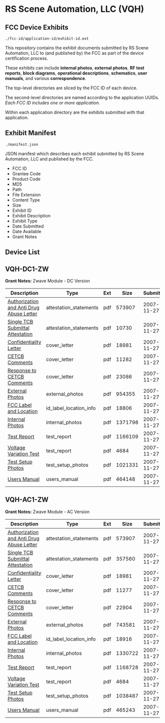 # RS Scene Automation, LLC (VQH)
## FCC Device Exhibits

```
./fcc-id/application-id/exhibit-id.ext
```

This repository contains the exhibit documents submitted by RS Scene Automation, LLC to (and published by) the FCC as part of the device certification process.

These exhibits can include **internal photos**, **external photos**, **RF test reports**, **block diagrams**, **operational descriptions**, **schematics**, **user manuals**, and various **correspondence**.

The top-level directories are sliced by the FCC ID of each device.

The second-level directories are named according to the application UUIDs. *Each FCC ID includes one or more application.*

Within each application directory are the exhibits submitted with that application. 

## Exhibit Manifest

```
./manifest.json
```

JSON manifest which describes each exhibit submitted by RS Scene Automation, LLC and published by the FCC.

- FCC ID
- Grantee Code
- Product Code
- MD5
- Path
- File Extension
- Content Type
- Size
- Exhibit ID
- Exhibit Description
- Exhibit Type
- Date Submitted
- Date Available
- Grant Notes

## Device List
## VQH-DC1-ZW
**Grant Notes:** Zwave Module - DC Version

| Description | Type | Ext | Size | Submitted | Available |
| ----------- | ---- | --- | ---- | --------- | --------- |
| [Authorization and Anti Drug Abuse Letter](VQH-DC1-ZW/65f807d5437349b09f501f167df7ee5d/872293.pdf) | attestation_statements | pdf | 573907 | 2007-11-27 | 2007-11-27 |
| [Single TCB Submittal Attestation](VQH-DC1-ZW/65f807d5437349b09f501f167df7ee5d/872309.pdf) | attestation_statements | pdf | 10730 | 2007-11-27 | 2007-11-27 |
| [Confidentiality Letter](VQH-DC1-ZW/65f807d5437349b09f501f167df7ee5d/872289.pdf) | cover_letter | pdf | 18981 | 2007-11-27 | 2007-11-27 |
| [CETCB Comments](VQH-DC1-ZW/65f807d5437349b09f501f167df7ee5d/872305.pdf) | cover_letter | pdf | 11282 | 2007-11-27 | 2007-11-27 |
| [Response to CETCB Comments](VQH-DC1-ZW/65f807d5437349b09f501f167df7ee5d/872306.pdf) | cover_letter | pdf | 23086 | 2007-11-27 | 2007-11-27 |
| [External Photos](VQH-DC1-ZW/65f807d5437349b09f501f167df7ee5d/872303.pdf) | external_photos | pdf | 954355 | 2007-11-27 | 2007-11-27 |
| [FCC Label and Location](VQH-DC1-ZW/65f807d5437349b09f501f167df7ee5d/872302.pdf) | id_label_location_info | pdf | 18806 | 2007-11-27 | 2007-11-27 |
| [Internal Photos](VQH-DC1-ZW/65f807d5437349b09f501f167df7ee5d/872301.pdf) | internal_photos | pdf | 1371798 | 2007-11-27 | 2007-11-27 |
| [Test Report](VQH-DC1-ZW/65f807d5437349b09f501f167df7ee5d/872298.pdf) | test_report | pdf | 1166109 | 2007-11-27 | 2007-11-27 |
| [Voltage Variation Test](VQH-DC1-ZW/65f807d5437349b09f501f167df7ee5d/872310.pdf) | test_report | pdf | 4684 | 2007-11-27 | 2007-11-27 |
| [Test Setup Photos](VQH-DC1-ZW/65f807d5437349b09f501f167df7ee5d/872297.pdf) | test_setup_photos | pdf | 1021331 | 2007-11-27 | 2007-11-27 |
| [Users Manual](VQH-DC1-ZW/65f807d5437349b09f501f167df7ee5d/872296.pdf) | users_manual | pdf | 464148 | 2007-11-27 | 2007-11-27 |
## VQH-AC1-ZW
**Grant Notes:** Zwave Module - AC Version

| Description | Type | Ext | Size | Submitted | Available |
| ----------- | ---- | --- | ---- | --------- | --------- |
| [Authorization and Anti Drug Abuse Letter](VQH-AC1-ZW/cc0b7dbe941d75b528c923f18b4feb06/872293.pdf) | attestation_statements | pdf | 573907 | 2007-11-27 | 2007-11-27 |
| [Single TCB Submittal Attestation](VQH-AC1-ZW/cc0b7dbe941d75b528c923f18b4feb06/872294.pdf) | attestation_statements | pdf | 357560 | 2007-11-27 | 2007-11-27 |
| [Confidentiality Letter](VQH-AC1-ZW/cc0b7dbe941d75b528c923f18b4feb06/872289.pdf) | cover_letter | pdf | 18981 | 2007-11-27 | 2007-11-27 |
| [CETCB Comments](VQH-AC1-ZW/cc0b7dbe941d75b528c923f18b4feb06/872290.pdf) | cover_letter | pdf | 11277 | 2007-11-27 | 2007-11-27 |
| [Response to CETCB Comments](VQH-AC1-ZW/cc0b7dbe941d75b528c923f18b4feb06/872291.pdf) | cover_letter | pdf | 22904 | 2007-11-27 | 2007-11-27 |
| [External Photos](VQH-AC1-ZW/cc0b7dbe941d75b528c923f18b4feb06/872288.pdf) | external_photos | pdf | 743581 | 2007-11-27 | 2007-11-27 |
| [FCC Label and Location](VQH-AC1-ZW/cc0b7dbe941d75b528c923f18b4feb06/872287.pdf) | id_label_location_info | pdf | 18916 | 2007-11-27 | 2007-11-27 |
| [Internal Photos](VQH-AC1-ZW/cc0b7dbe941d75b528c923f18b4feb06/872286.pdf) | internal_photos | pdf | 1330722 | 2007-11-27 | 2007-11-27 |
| [Test Report](VQH-AC1-ZW/cc0b7dbe941d75b528c923f18b4feb06/872283.pdf) | test_report | pdf | 1168728 | 2007-11-27 | 2007-11-27 |
| [Voltage Variation Test](VQH-AC1-ZW/cc0b7dbe941d75b528c923f18b4feb06/872295.pdf) | test_report | pdf | 4684 | 2007-11-27 | 2007-11-27 |
| [Test Setup Photos](VQH-AC1-ZW/cc0b7dbe941d75b528c923f18b4feb06/872282.pdf) | test_setup_photos | pdf | 1038487 | 2007-11-27 | 2007-11-27 |
| [Users Manual](VQH-AC1-ZW/cc0b7dbe941d75b528c923f18b4feb06/872281.pdf) | users_manual | pdf | 465243 | 2007-11-27 | 2007-11-27 |
